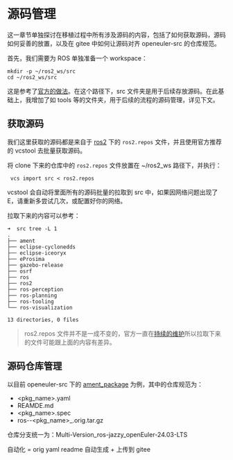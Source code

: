 # 源码管理

这一章节单独探讨在移植过程中所有涉及源码的内容，包括了如何获取源码，源码如何妥善的放置，以及在 gitee 中如何让源码对齐 openeuler-src 的仓库规范。

首先，我们需要为 ROS 单独准备一个 workspace：

```
mkdir -p ~/ros2_ws/src
cd ~/ros2_ws/src
```
这是参考了[官方的做法](https://docs.ros.org/en/jazzy/Tutorials/Beginner-Client-Libraries/Creating-A-Workspace/Creating-A-Workspace.html)。在这个路径下，src 文件夹是用于后续存放源码。在此基础上，我增加了如 tools 等的文件夹，用于后续的流程的源码管理，详见下文。

## 获取源码

我们这里获取的源码都是来自于 [ros2](https://github.com/ros2/ros2.git) 下的 `ros2.repos` 文件，并且使用官方推荐的 vcstool 去批量获取源码。

将 clone 下来的仓库中的 `ros2.repos` 文件放置在 ~/ros2_ws 路径下，并执行：

```
 vcs import src < ros2.repos
```

vcstool 会自动将里面所有的源码批量的拉取到 src 中，如果因网络问题出现了 E，请重新多尝试几次，或配置好你的网络。

拉取下来的内容可以参考：

```
➜  src tree -L 1
.
├── ament
├── eclipse-cyclonedds
├── eclipse-iceoryx
├── eProsima
├── gazebo-release
├── osrf
├── ros
├── ros2
├── ros-perception
├── ros-planning
├── ros-tooling
└── ros-visualization

13 directories, 0 files
```

> ros2.repos 文件并不是一成不变的，官方一直在[持续的维护](https://docs.ros.org/en/jazzy/Installation/Maintaining-a-Source-Checkout.html#:~:text=there%20may%20have%20been%20changes%20made%20to%20the%20source)所以拉取下来的文件可能跟上面的内容有差异。

## 源码仓库管理

以目前 openeuler-src 下的 [ament_package](https://gitee.com/src-openeuler/ament_package) 为例，其中的仓库规范为：

- <pkg_name>.yaml
- REAMDE.md
- <pkg_name>.spec
- ros-<distro>-<pkg_name>_<version>.orig.tar.gz

仓库分支统一为：Multi-Version_ros-jazzy_openEuler-24.03-LTS



自动化 = orig yaml readme 自动生成 + 上传到 gitee



